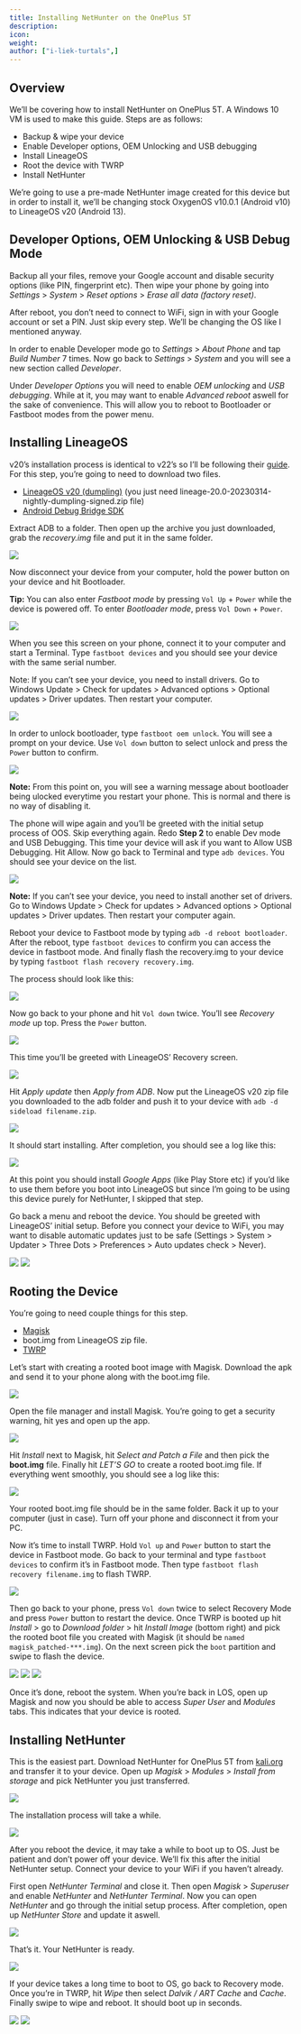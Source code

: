 ```yaml
---
title: Installing NetHunter on the OnePlus 5T
description:
icon:
weight:
author: ["i-liek-turtals",]
---
```


## Overview

We’ll be covering how to install NetHunter on OnePlus 5T. A Windows 10 VM is used to make this guide. Steps are as follows:

- Backup & wipe your device
- Enable Developer options, OEM Unlocking and USB debugging
- Install LineageOS
- Root the device with TWRP
- Install NetHunter

We’re going to use a pre-made NetHunter image created for this device but in order to install it, we’ll be changing stock OxygenOS v10.0.1 (Android v10) to LineageOS v20 (Android 13).

## Developer Options, OEM Unlocking & USB Debug Mode

Backup all your files, remove your Google account and disable security options (like PIN, fingerprint etc). Then wipe your phone by going into *Settings* > *System* > *Reset options* > *Erase all data (factory reset)*.

After reboot, you don’t need to connect to WiFi, sign in with your Google account or set a PIN. Just skip every step. We’ll be changing the OS like I mentioned anyway.

In order to enable Developer mode go to *Settings* > *About Phone* and tap *Build Number* 7 times. Now go back to *Settings* > *System* and you will see a new section called *Developer*.

Under *Developer Options* you will need to enable *OEM unlocking* and *USB debugging*. While at it, you may want to enable *Advanced reboot* aswell for the sake of convenience. This will allow you to reboot to Bootloader or Fastboot modes from the power menu.

## Installing LineageOS

v20’s installation process is identical to v22’s so I’ll be following their [guide](https://wiki.lineageos.org/devices/dumpling/install/). For this step, you’re going to need to download two files.

- [LineageOS v20 (dumpling)](https://web.archive.org/web/20230314184423/https://download.lineageos.org/devices/dumpling/builds) (you just need lineage-20.0-20230314-nightly-dumpling-signed.zip file)
- [Android Debug Bridge SDK](https://developer.android.com/tools/releases/platform-tools)

Extract ADB to a folder. Then open up the archive you just downloaded, grab the *recovery.img* file and put it in the same folder.

![](01.png)

Now disconnect your device from your computer, hold the power button on your device and hit Bootloader.

**Tip:** You can also enter *Fastboot mode* by pressing `Vol Up` + `Power` while the device is powered off. To enter *Bootloader mode*, press `Vol Down` + `Power`.

![](02.png)

When you see this screen on your phone, connect it to your computer and start a Terminal. Type `fastboot devices` and you should see your device with the same serial number.

Note: If you can’t see your device, you need to install drivers. Go to Windows Update > Check for updates > Advanced options > Optional updates > Driver updates. Then restart your computer.

![](03.png)

In order to unlock bootloader, type `fastboot oem unlock`. You will see a prompt on your device. Use `Vol down` button to select unlock and press the `Power` button to confirm.

![](04.png)

**Note:** From this point on, you will see a warning message about bootloader being ulocked everytime you restart your phone. This is normal and there is no way of disabling it.

The phone will wipe again and you’ll be greeted with the initial setup process of OOS. Skip everything again. Redo **Step 2** to enable Dev mode and USB Debugging. This time your device will ask if you want to Allow USB Debugging. Hit Allow. Now go back to Terminal and type `adb devices`. You should see your device on the list.

![](05.png)

**Note:** If you can’t see your device, you need to install another set of drivers. Go to Windows Update > Check for updates > Advanced options > Optional updates > Driver updates. Then restart your computer again.

Reboot your device to Fastboot mode by typing `adb -d reboot bootloader`. After the reboot, type `fastboot devices` to confirm you can access the device in fastboot mode. And finally flash the recovery.img to your device by typing `fastboot flash recovery recovery.img`.

The process should look like this:

![](06.png)

Now go back to your phone and hit `Vol down` twice. You’ll see *Recovery mode* up top. Press the `Power` button.

![](07.png)

This time you’ll be greeted with LineageOS’ Recovery screen.

![](08.png)

Hit *Apply update* then *Apply from ADB*. Now put the LineageOS v20 zip file you downloaded to the adb folder and push it to your device with `adb -d sideload filename.zip`.

![](09.png)

It should start installing. After completion, you should see a log like this:

![](10.png)

At this point you should install *Google Apps* (like Play Store etc) if you’d like to use them before you boot into LineageOS but since I’m going to be using this device purely for NetHunter, I skipped that step.

Go back a menu and reboot the device. You should be greeted with LineageOS’ initial setup. Before you connect your device to WiFi, you may want to disable automatic updates just to be safe (Settings > System > Updater > Three Dots > Preferences > Auto updates check > Never).

![](11.png) ![](12.png)

## Rooting the Device

You’re going to need couple things for this step.

- [Magisk](https://github.com/topjohnwu/Magisk/releases/tag/v28.1)
- boot.img from LineageOS zip file.
- [TWRP](https://eu.dl.twrp.me/cheeseburger_dumpling/)

Let’s start with creating a rooted boot image with Magisk. Download the apk and send it to your phone along with the boot.img file.

![](13.png)

Open the file manager and install Magisk. You’re going to get a security warning, hit yes and open up the app.

![](14.png)

Hit *Install* next to Magisk, hit *Select and Patch a File* and then pick the **boot.img** file. Finally hit *LET’S GO* to create a rooted boot.img file. If everything went smoothly, you should see a log like this:

![](15.png)

Your rooted boot.img file should be in the same folder. Back it up to your computer (just in case). Turn off your phone and disconnect it from your PC.

Now it’s time to install TWRP. Hold `Vol up` and `Power` button to start the device in Fastboot mode. Go back to your terminal and type `fastboot devices` to confirm it’s in Fastboot mode. Then type `fastboot flash recovery filename.img` to flash TWRP.

![](16.png)

Then go back to your phone, press `Vol down` twice to select Recovery Mode and press `Power` button to restart the device. Once TWRP is booted up hit *Install* > go to *Download folder* > hit *Install Image* (bottom right) and pick the rooted boot file you created with Magisk (it should be `named magisk_patched-***.img`). On the next screen pick the `boot` partition and swipe to flash the device.

![](17.png) ![](18.png) ![](19.png)

Once it’s done, reboot the system. When you’re back in LOS, open up Magisk and now you should be able to access *Super User* and *Modules* tabs. This indicates that your device is rooted.

## Installing NetHunter

This is the easiest part. Download NetHunter for OnePlus 5T from [kali.org](https://www.kali.org/get-kali/#kali-mobile) and transfer it to your device. Open up *Magisk* > *Modules* > *Install from storage* and pick NetHunter you just transferred.

![](20.png)

The installation process will take a while.

![](21.png)

After you reboot the device, it may take a while to boot up to OS. Just be patient and don’t power off your device. We’ll fix this after the initial NetHunter setup. Connect your device to your WiFi if you haven’t already.

First open *NetHunter Terminal* and close it. Then open *Magisk* > *Superuser* and enable *NetHunter* and *NetHunter Terminal*. Now you can open *NetHunter* and go through the initial setup process. After completion, open up *NetHunter Store* and update it aswell.

![](22.png)

That’s it. Your NetHunter is ready.

![](00.png)

If your device takes a long time to boot to OS, go back to Recovery mode. Once you’re in TWRP, hit *Wipe* then select *Dalvik / ART Cache* and *Cache*. Finally swipe to wipe and reboot. It should boot up in seconds.

![](23.png) ![](24.png)